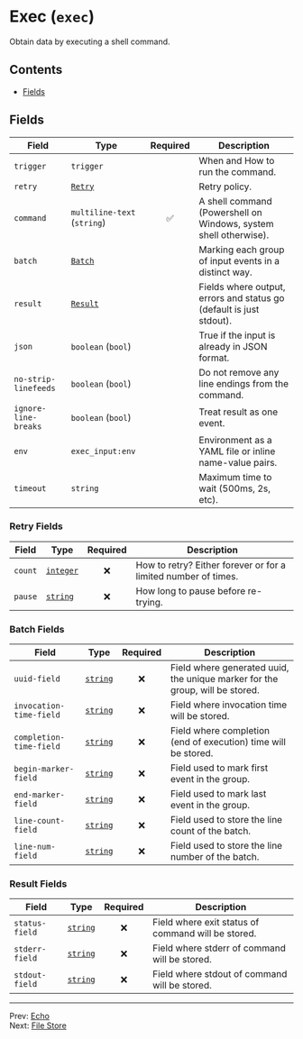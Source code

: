 # Exec (`exec`)

Obtain data by executing a shell command.


## Contents

- [Fields](#fields)




## Fields


| Field | Type | Required | Description |
|---|---|:---:|---|
| `trigger` | `trigger` |  | When and How to run the command. |
| `retry` | [`Retry`](#retry-fields) |  | Retry policy. |
| `command` | `multiline-text` (`string`) | ✅ | A shell command (Powershell on Windows, system shell otherwise). |
| `batch` | [`Batch`](#batch-fields) |  | Marking each group of input events in a distinct way. |
| `result` | [`Result`](#result-fields) |  | Fields where output, errors and status go (default is just stdout). |
| `json` | `boolean` (`bool`) |  | True if the input is already in JSON format. |
| `no-strip-linefeeds` | `boolean` (`bool`) |  | Do not remove any line endings from the command. |
| `ignore-line-breaks` | `boolean` (`bool`) |  | Treat result as one event. |
| `env` | `exec_input:env` |  | Environment as a YAML file or inline name-value pairs. |
| `timeout` | `string` |  | Maximum time to wait (500ms, 2s, etc). |





<h3 id="retry-fields">Retry Fields</h3>

| Field | Type | Required | Description |
|---|---|:---:|---|
| `count` | [`integer`](../types/retry-count.md#retry-count) | ❌ | How to retry? Either forever or for a limited number of times. |
| `pause` | [`string`](../types/retry-pause.md#retry-pause) | ❌ | How long to pause before re-trying. |



<h3 id="batch-fields">Batch Fields</h3>

| Field | Type | Required | Description |
|---|---|:---:|---|
| `uuid-field` | [`string`](../types/batch-uuid-field.md#batch-uuid-field) | ❌ | Field where generated uuid, the unique marker for the group, will be stored. |
| `invocation-time-field` | [`string`](../types/batch-invocation-time-field.md#batch-invocation-time-field) | ❌ | Field where invocation time will be stored. |
| `completion-time-field` | [`string`](../types/batch-completion-time-field.md#batch-completion-time-field) | ❌ | Field where completion (end of execution) time will be stored. |
| `begin-marker-field` | [`string`](../types/batch-begin-marker-field.md#batch-begin-marker-field) | ❌ | Field used to mark first event in the group. |
| `end-marker-field` | [`string`](../types/batch-end-marker-field.md#batch-end-marker-field) | ❌ | Field used to mark last event in the group. |
| `line-count-field` | [`string`](../types/batch-line-count-field.md#batch-line-count-field) | ❌ | Field used to store the line count of the batch. |
| `line-num-field` | [`string`](../types/batch-line-num-field.md#batch-line-num-field) | ❌ | Field used to store the line number of the batch. |



<h3 id="result-fields">Result Fields</h3>

| Field | Type | Required | Description |
|---|---|:---:|---|
| `status-field` | [`string`](../types/exec-input-result-status-field.md#exec-input-result-status-field) | ❌ | Field where exit status of command will be stored. |
| `stderr-field` | [`string`](../types/exec-input-result-stderr-field.md#exec-input-result-stderr-field) | ❌ | Field where stderr of command will be stored. |
| `stdout-field` | [`string`](../types/exec-input-result-stdout-field.md#exec-input-result-stdout-field) | ❌ | Field where stdout of command will be stored. |






---
Prev: [Echo](echo.md)  
Next: [File Store](file-store.md)  
